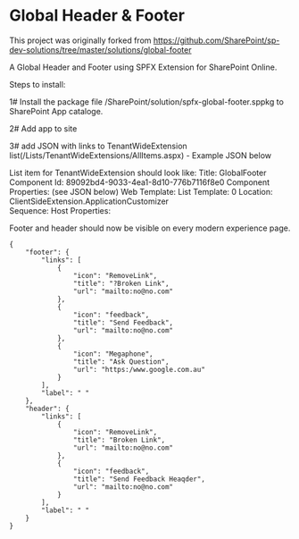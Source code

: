 # Global Header & Footer

This project was originally forked from https://github.com/SharePoint/sp-dev-solutions/tree/master/solutions/global-footer 

A Global Header and Footer using SPFX Extension for SharePoint Online.

Steps to install:

1# Install the package file /SharePoint/solution/spfx-global-footer.sppkg to SharePoint App cataloge.

2# Add app to site 

3# add JSON with links to TenantWideExtension list(/Lists/TenantWideExtensions/AllItems.aspx)  - Example JSON below

List item for TenantWideExtension should look like:
Title: GlobalFooter 
Component Id: 89092bd4-9033-4ea1-8d10-776b7116f8e0 
Component Properties: (see JSON below) 
Web Template: <blank> 
List Template: 0 
Location: ClientSideExtension.ApplicationCustomizer	 
Sequence: <blank> 
Host Properties: <blank> 
  
  
Footer and header should now be visible on every modern experience page.

```
{
    "footer": {
        "links": [
            {
                "icon": "RemoveLink",
                "title": "?Broken Link",
                "url": "mailto:no@no.com"
            },
            {
                "icon": "feedback",
                "title": "Send Feedback",
                "url": "mailto:no@no.com"
            },
            {
                "icon": "Megaphone",
                "title": "Ask Question",
                "url": "https:/www.google.com.au"
            }
        ],
        "label": " "
    },
    "header": {
        "links": [
            {
                "icon": "RemoveLink",
                "title": "Broken Link",
                "url": "mailto:no@no.com"
            },
            {
                "icon": "feedback",
                "title": "Send Feedback Heaqder",
                "url": "mailto:no@no.com"
            }
        ],
        "label": " "
    }
}
```

